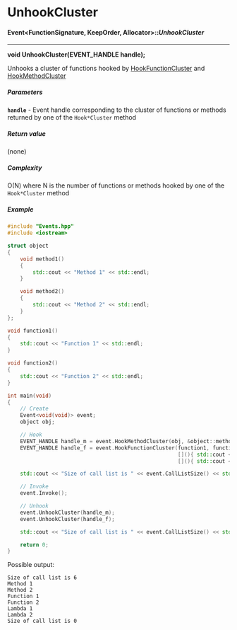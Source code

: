 # UnhookCluster
#### Event<FunctionSignature, KeepOrder, Allocator>::___UnhookCluster___

-----

__void UnhookCluster(EVENT_HANDLE handle);__

Unhooks a cluster of functions hooked by [HookFunctionCluster](https://github.com/BeOurQuest/Events/wiki/HookFunctionCluster) and [HookMethodCluster](https://github.com/BeOurQuest/Events/wiki/HookMethodCluster)

##### Parameters
__`handle`__ - Event handle corresponding to the cluster of functions or methods returned by one of the `Hook*Cluster` method

##### Return value
(none)

##### Complexity
O(N) where N is the number of functions or methods hooked by one of the `Hook*Cluster` method

##### Example
```c++
#include "Events.hpp"
#include <iostream>

struct object
{
    void method1()
    {
        std::cout << "Method 1" << std::endl;
    }

    void method2()
    {
        std::cout << "Method 2" << std::endl;
    }
};

void function1()
{
    std::cout << "Function 1" << std::endl;
}

void function2()
{
    std::cout << "Function 2" << std::endl;
}

int main(void)
{
    // Create
    Event<void(void)> event;
    object obj;

    // Hook
    EVENT_HANDLE handle_m = event.HookMethodCluster(obj, &object::method1, &object::method2);
    EVENT_HANDLE handle_f = event.HookFunctionCluster(function1, function2,
                                                      [](){ std::cout << "Lambda 1" << std::endl; },
                                                      [](){ std::cout << "Lambda 2" << std::endl; });

    std::cout << "Size of call list is " << event.CallListSize() << std::endl;

    // Invoke
    event.Invoke();

    // Unhook
    event.UnhookCluster(handle_m);
    event.UnhookCluster(handle_f);

    std::cout << "Size of call list is " << event.CallListSize() << std::endl;

    return 0;
}
```

Possible output:

```c++17
Size of call list is 6
Method 1
Method 2
Function 1
Function 2
Lambda 1
Lambda 2
Size of call list is 0
```